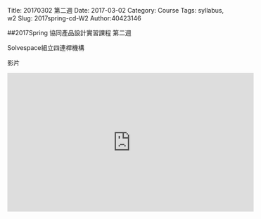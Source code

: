 Title: 20170302 第二週
Date: 2017-03-02
Category: Course
Tags: syllabus, w2
Slug: 2017spring-cd-W2
Author:40423146

##2017Spring 協同產品設計實習課程  第二週

<!-- PELICAN_END_SUMMARY -->

Solvespace組立四連桿機構

影片

<iframe width="560" height="315" src="https://www.youtube.com/embed/yO1onYoPCGw" frameborder="0" allowfullscreen></iframe>
